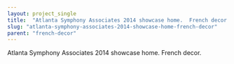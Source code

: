 ```yaml
---
layout: project_single
title:  "Atlanta Symphony Associates 2014 showcase home.  French decor."
slug: "atlanta-symphony-associates-2014-showcase-home-french-decor"
parent: "french-decor"
---
```

Atlanta Symphony Associates 2014 showcase home.  French decor.